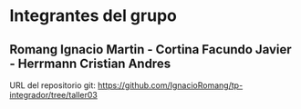 # Integrantes del grupo
## Romang Ignacio Martin - Cortina Facundo Javier - Herrmann Cristian Andres

URL del repositorio git:
https://github.com/IgnacioRomang/tp-integrador/tree/taller03